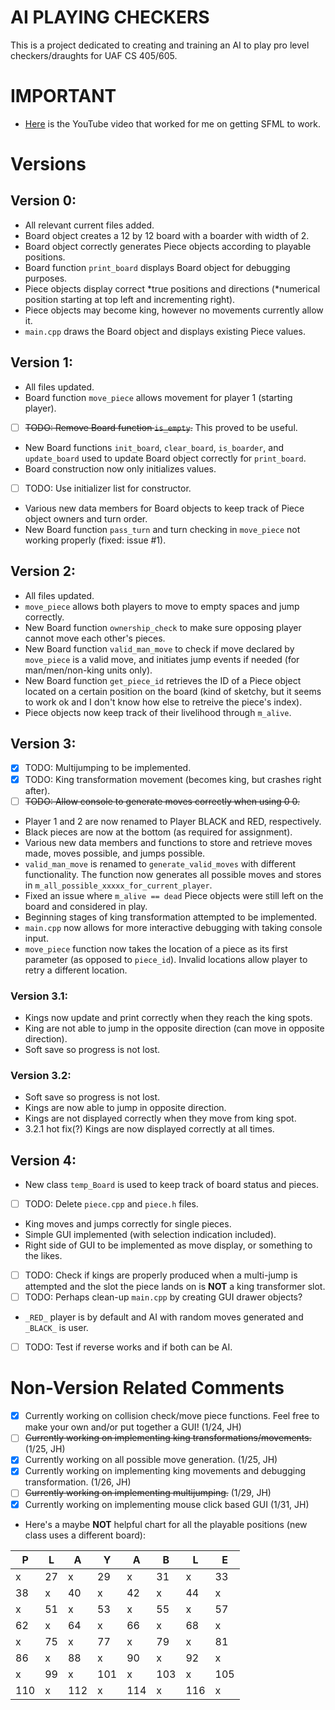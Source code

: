 # AI PLAYING CHECKERS
This is a project dedicated to creating and training an AI to play pro level checkers/draughts for UAF CS 405/605.  
# IMPORTANT  
- [Here](https://www.youtube.com/watch?v=bhrC84zp9X8) is the YouTube video that worked for me on getting SFML to work.
# Versions
## Version 0:  
- All relevant current files added.
- Board object creates a 12 by 12 board with a boarder with width of 2.
- Board object correctly generates Piece objects according to playable positions.
- Board function `print_board` displays Board object for debugging purposes.
- Piece objects display correct \*true positions and directions (\*numerical position starting at top left and incrementing right).
- Piece objects may become king, however no movements currently allow it.
- `main.cpp` draws the Board object and displays existing Piece values.  

## Version 1:
- All files updated.
- Board function `move_piece` allows movement for player 1 (starting player).
- [ ] ~~TODO: Remove Board function `is_empty`.~~ This proved to be useful.
- New Board functions `init_board`, `clear_board`, `is_boarder`, and `update_board` used to update Board object correctly for `print_board`.
- Board construction now only initializes values.
- [ ] TODO: Use initializer list for constructor.
- Various new data members for Board objects to keep track of Piece object owners and turn order.
- New Board function `pass_turn` and turn checking in `move_piece` not working properly (fixed: issue #1).  

## Version 2:
- All files updated.
- `move_piece` allows both players to move to empty spaces and jump correctly.
- New Board function `ownership_check` to make sure opposing player cannot move each other's pieces.
- New Board function `valid_man_move` to check if move declared by `move_piece` is a valid move, and initiates jump events if needed (for man/men/non-king units only).
- New Board function `get_piece_id` retrieves the ID of a Piece object located on a certain position on the board (kind of sketchy, but it seems to work ok and I don't know how else to retreive the piece's index).
- Piece objects now keep track of their livelihood through `m_alive`.  

## Version 3:
- [x] TODO: Multijumping to be implemented.
- [x] TODO: King transformation movement (becomes king, but crashes right after).
- [ ] ~~TODO: Allow console to generate moves correctly when using 0 0.~~
- Player 1 and 2 are now renamed to Player BLACK and RED, respectively.
- Black pieces are now at the bottom (as required for assignment).
- Various new data members and functions to store and retrieve moves made, moves possible, and jumps possible.
- `valid_man_move` is renamed to `generate_valid_moves` with different functionality. The function now generates all possible moves and stores in `m_all_possible_xxxxx_for_current_player`.
- Fixed an issue where `m_alive == dead` Piece objects were still left on the board and considered in play.
- Beginning stages of king transformation attempted to be implemented.
- `main.cpp` now allows for more interactive debugging with taking console input.
- `move_piece` function now takes the location of a piece as its first parameter (as opposed to `piece_id`). Invalid locations allow player to retry a different location.
### Version 3.1:
- Kings now update and print correctly when they reach the king spots.
- King are not able to jump in the opposite direction (can move in opposite direction).
- Soft save so progress is not lost.
### Version 3.2:
- Soft save so progress is not lost.
- Kings are now able to jump in opposite direction.
- Kings are not displayed correctly when they move from king spot.
- 3.2.1 hot fix(?) Kings are now displayed correctly at all times.
## Version 4:
- New class `temp_Board` is used to keep track of board status and pieces.
- [ ] TODO: Delete `piece.cpp` and `piece.h` files.
- King moves and jumps correctly for single pieces.
- Simple GUI implemented (with selection indication included).
- Right side of GUI to be implemented as move display, or something to the likes.
- [ ] TODO: Check if kings are properly produced when a multi-jump is attempted and the slot the piece lands on is **NOT** a king transformer slot.
- [ ] TODO: Perhaps clean-up `main.cpp` by creating GUI drawer objects?
- `_RED_` player is by default and AI with random moves generated and `_BLACK_` is user.
- [ ] TODO: Test if reverse works and if both can be AI.
# Non-Version Related Comments
- [x] Currently working on collision check/move piece functions. Feel free to make your own and/or put together a GUI! (1/24, JH)
- [ ] ~~Currently working on implementing king transformations/movements.~~ (1/25, JH)
- [x] Currently working on all possible move generation. (1/25, JH)  
- [x] Currently working on implementing king movements and debugging transformation. (1/26, JH)
- [ ] ~~Currently working on implementing multijumping.~~ (1/29, JH)
- [x] Currently working on implementing mouse click based GUI (1/31, JH)
- Here's a maybe **NOT** helpful chart for all the playable positions (new class uses a different board):  

|P|L|A|Y|A|B|L|E|
|---|---|---|---|---|---|---|---|  
|x|27|x|29|x|31|x|33|  
|38|x|40|x|42|x|44|x|  
|x|51|x|53|x|55|x|57|  
|62|x|64|x|66|x|68|x|  
|x|75|x|77|x|79|x|81|  
|86|x|88|x|90|x|92|x|  
|x|99|x|101|x|103|x|105|  
|110|x|112|x|114|x|116|x|
